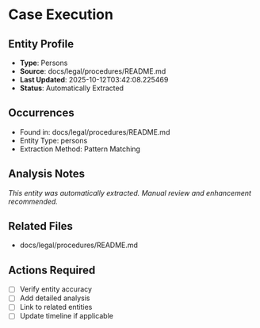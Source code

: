 # Case Execution

## Entity Profile
- **Type**: Persons
- **Source**: docs/legal/procedures/README.md
- **Last Updated**: 2025-10-12T03:42:08.225469
- **Status**: Automatically Extracted

## Occurrences
- Found in: docs/legal/procedures/README.md
- Entity Type: persons
- Extraction Method: Pattern Matching

## Analysis Notes
*This entity was automatically extracted. Manual review and enhancement recommended.*

## Related Files
- docs/legal/procedures/README.md

## Actions Required
- [ ] Verify entity accuracy
- [ ] Add detailed analysis
- [ ] Link to related entities
- [ ] Update timeline if applicable
